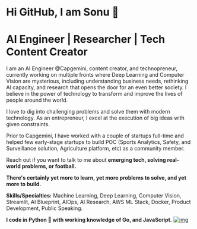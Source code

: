 # Hi GitHub, I am Sonu 🙏
# AI Engineer | Researcher | Tech Content Creator

I am an AI Engineer @Capgemini, content creator, and technopreneur, currently working on multiple fronts where Deep Learning and Computer Vision are mysterious, including understanding business needs, rethinking AI capacity, and research that opens the door for an even better society. I believe in the power of technology to transform and improve the lives of people around the world. 

I love to dig into challenging problems and solve them with modern technology. As an entrepreneur, I excel at the execution of big ideas with given constraints. 

Prior to Capgemini, I have worked with a couple of startups full-time and helped few early-stage startups to build POC (Sports Analytics, Safety, and Surveillance solution, Agriculture platform, etc) as a community member.

Reach out if you want to talk to me about **emerging tech, solving real-world problems, or football.**

**There's certainly yet more to learn, yet more problems to solve, and yet more to build.**

**Skills/Specialties:** Machine Learning, Deep Learning, Computer Vision, Streamlit, AI Blueprint, AIOps, AI Research, AWS ML Stack, Docker, Product Development, Public Speaking.

**I code in Python 🐍 with working knowledge of Go, and JavaScript.**
<a href="https://ibb.co/KX7Bzvv"><img src="https://i.ibb.co/1LKBJWW/img.png" alt="img" border="0"></a>
